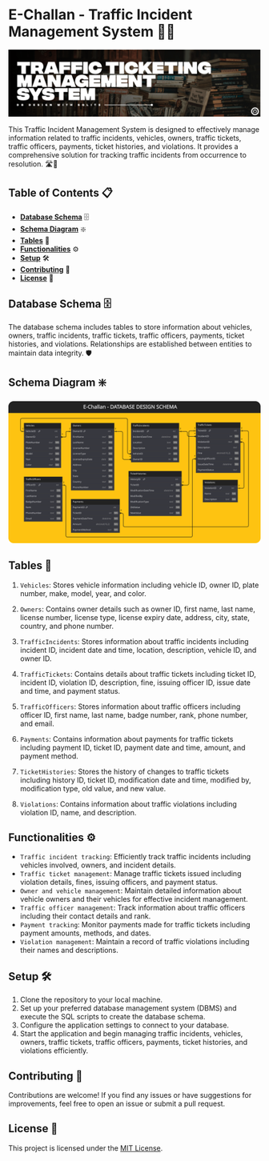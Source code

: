 # **E-Challan - Traffic Incident Management System** 🚗🚓

![Header](/assets/header.png)

This Traffic Incident Management System is designed to effectively manage information related to traffic incidents, vehicles, owners, traffic tickets, traffic officers, payments, ticket histories, and violations. It provides a comprehensive solution for tracking traffic incidents from occurrence to resolution. 🛣️🚨

## **Table of Contents** 📋

- [**Database Schema**](#database-schema) 🗄️
- [**Schema Diagram**](#schema-diagram) ❇️
- [**Tables**](#tables) 📄
- [**Functionalities**](#functionalities) ⚙️
- [**Setup**](#setup) 🛠️
- [**Contributing**](#contributing) 🤝
- [**License**](#license) 📝

## **Database Schema** 🗄️

The database schema includes tables to store information about vehicles, owners, traffic incidents, traffic tickets, traffic officers, payments, ticket histories, and violations. Relationships are established between entities to maintain data integrity. 🛡️

## **Schema Diagram** ❇️
![Schema Diagram](/assets/schema.svg)

## **Tables** 📄

1. `Vehicles`: Stores vehicle information including vehicle ID, owner ID, plate number, make, model, year, and color.

2. `Owners`: Contains owner details such as owner ID, first name, last name, license number, license type, license expiry date, address, city, state, country, and phone number.

3. `TrafficIncidents`: Stores information about traffic incidents including incident ID, incident date and time, location, description, vehicle ID, and owner ID.

4. `TrafficTickets`: Contains details about traffic tickets including ticket ID, incident ID, violation ID, description, fine, issuing officer ID, issue date and time, and payment status.

5. `TrafficOfficers`: Stores information about traffic officers including officer ID, first name, last name, badge number, rank, phone number, and email.

6. `Payments`: Contains information about payments for traffic tickets including payment ID, ticket ID, payment date and time, amount, and payment method.

7. `TicketHistories`: Stores the history of changes to traffic tickets including history ID, ticket ID, modification date and time, modified by, modification type, old value, and new value.

8. `Violations`: Contains information about traffic violations including violation ID, name, and description.

## **Functionalities** ⚙️

- `Traffic incident tracking`: Efficiently track traffic incidents including vehicles involved, owners, and incident details.
- `Traffic ticket management`: Manage traffic tickets issued including violation details, fines, issuing officers, and payment status.
- `Owner and vehicle management`: Maintain detailed information about vehicle owners and their vehicles for effective incident management.
- `Traffic officer management`: Track information about traffic officers including their contact details and rank.
- `Payment tracking`: Monitor payments made for traffic tickets including payment amounts, methods, and dates.
- `Violation management`: Maintain a record of traffic violations including their names and descriptions.

## **Setup** 🛠️

1. Clone the repository to your local machine.
2. Set up your preferred database management system (DBMS) and execute the SQL scripts to create the database schema.
3. Configure the application settings to connect to your database.
4. Start the application and begin managing traffic incidents, vehicles, owners, traffic tickets, traffic officers, payments, ticket histories, and violations efficiently.

## **Contributing** 🤝

Contributions are welcome! If you find any issues or have suggestions for improvements, feel free to open an issue or submit a pull request.

## **License** 📝

This project is licensed under the [MIT License](LICENSE).
